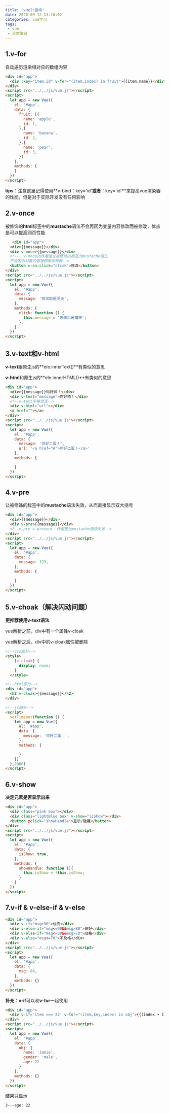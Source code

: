 ```yaml
---
title: 'vue2:指令'
date: 2020-09-12 13:16:02
categories: vue学习
tags:
 - vue
 - 日常笔记
---
```


## 1.v-for

自动遍历渲染相对应的数组内容

```html
<div id="app">
  <div :key="item.id" v-for="(item,index) in fruit">{{item.name}}</div>
</div>
<script src="../../js/vue.js"></script>
<script>
  let app = new Vue({
    el: '#app',
    data: {
      fruit: [{
        name: 'apple',
        id: 1,
      },{
        name: 'banana',
        id: 2,
      },{
        name: 'pear',
        id: 3,
      }]
    },
    methods: {
    }
  })
</script>
```

**tips**：注意这里记得使用**v-bind：key='id'**或者**：key='id'**来提高vue渲染器的性能，但是对于实际开发没有任何影响

## 2.v-once

被修饰的**html**标签中的**mustache**语法不会再因为变量内容修改而被修改，优点是可以提高网页性能

```html
   <div id="app">
  <div>{{message}}</div>
  <div v-once>{{message}}</div>
  <!--  v-once的作用是让被修饰的标签的mustache语法
  不会因为对象内容被修改而修改-->
  <button v-on:click="click">修改</button>
</div>
<script src="../../js/vue.js"></script>
<script>
  let app = new Vue({
    el: '#app',
    data: {
      message: '修改前是阴天',
    },
    methods: {
      click: function () {
        this.message = '修改后是晴天';
      },
    }
  })
</script>
```

## 3.v-text和v-html

**v-text**跟原生js的**ele.innerText()**有类似的意思

**v-html**和原生js的**ele.innerHTML()**有类似的意思

```html
<div id="app">
  <div>{{message}}你好帅！</div>
  <div v-text="message">你好帅！</div>
  <!--v-text不够灵活-->
  <div v-html="url"></div>
  <a href=""></a>
</div>
<script src="../../js/vue.js"></script>
<script>
  let app = new Vue({
    el: '#app',
    data: {
      message: '你好二蛋！',
      url: '<a href="#">你好二蛋！</a>'
    },
    methods: {

    }
  })
</script>
```

## 4.v-pre

让被修饰的标签中的**mustache**语法失效，从而直接显示双大括号

```html
<div id="app">
  <div>{{message}}</div>
  <div v-pre>{{message}}</div>
  <!--v-pre = prevent：作用是让mustache语法失效-->
</div>
<script src="../../js/vue.js"></script>
<script>
  let app = new Vue({
    el: '#app',
    data: {
      message: 123,
    },
    methods: {

    }
  })
</script>
```

## 5.v-choak（解决闪动问题）

**更推荐使用v-text语法**

vue解析之前，div中有一个属性v-cloak

vue解析之后，div中的v-cloak属性被删除

```html
<!--css部分-->
<style>
    [v-cloak] {
      display: none;
    }
  </style>

<!--html部分-->
<div id="app">
  <h2 v-cloak>{{message}}</h2>
</div>

<!--js部分-->
<script>
  setTimeout(function () {
    let app = new Vue({
      el: '#app',
      data: {
        message: '你好二蛋！',
      },
      methods: {

      }
    })
  },2000)
</script>
```

## 6.v-show

**决定元素是否显示出来**

```html
<div id="app">
  <div class="pink box"></div>
  <div class="lightBlue box" v-show="isShow"></div>
  <button @click="showHandle">显示/隐藏</button>
</div>
<script src="../../js/vue.js"></script>
<script>
  let app = new Vue({
    el: '#app',
    data: {
      isShow: true,
    },
    methods: {
      showHandle: function (){
        this.isShow = !this.isShow;
      }
    }
  })
</script>
```

## 7.v-if & v-else-if & v-else

```html
<div id="app">
  <div v-if="msg>90">优秀</div>
  <div v-else-if="msg<=90&&msg>80">良好</div>
  <div v-else-if="msg<=80&&msg>70">及格</div>
  <div v-else="msg<=70">不及格</div>
</div>
<script src="../../js/vue.js"></script>
<script>
  let app = new Vue({
    el: '#app',
    data: {
      msg: 88,
    },
    methods: {}
  })
</script>
```

**补充**：**v-if**可以和**v-for**一起使用

```HTML
<div id="app">
  <div v-if='item === 22' v-for="(item,key,index) in obj">{{(index + 1) + '---' + key + ': ' + item }}</div>
</div>
<script src="../../js/vue.js"></script>
<script>
  let app = new Vue({
    el: '#app',
    data: {
      obj: {
        name: 'Jamie',
        gender: 'male',
        age: 22
      }
    },
    methods: {}
  })
</script>
```

结果只显示

```
3---age: 22
```


